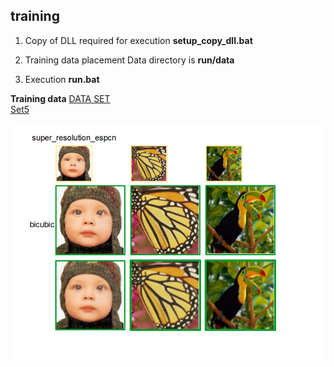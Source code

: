 ## training
1. Copy of DLL required for execution
   **setup_copy_dll.bat**

2. Training data placement
Data directory is **run/data**  

3. Execution
   **run.bat**



**Training data**
 [DATA SET](http://www2.eecs.berkeley.edu/Research/Projects/CS/vision/bsds/BSDS300-images.tgz)  
 [Set5](https://uofi.box.com/shared/static/kfahv87nfe8ax910l85dksyl2q212voc.zip)

![](./super_resolution_espcn.png)
